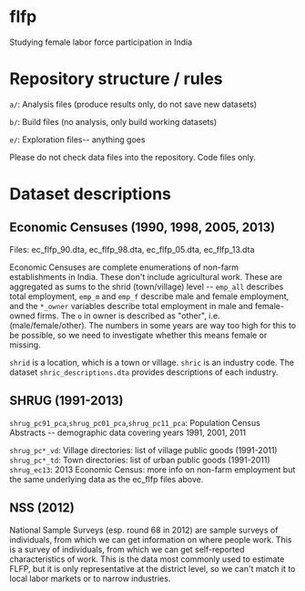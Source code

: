 # flfp
Studying female labor force participation in India

# Repository structure / rules

`a/`:  Analysis files (produce results only, do not save new datasets)

`b/`:  Build files (no analysis, only build working datasets)

`e/`:  Exploration files-- anything goes

Please do not check data files into the repository. Code files only.

# Dataset descriptions

## Economic Censuses (1990, 1998, 2005, 2013)

Files: ec_flfp_90.dta, ec_flfp_98.dta, ec_flfp_05.dta, ec_flfp_13.dta

Economic Censuses are complete enumerations of non-farm establishments
in India. These don't include agricultural work. These are aggregated
as sums to the shrid (town/village) level -- `emp_all` describes total
employment, `emp_m` and `emp_f` describe male and female employment,
and the `*_owner` variables describe total employment in male and
female-owned firms. The `o` in owner is described as "other",
i.e. (male/female/other). The numbers in some years are way too high
for this to be possible, so we need to investigate whether this means
female or missing.

`shrid` is a location, which is a town or village. `shric` is an
industry code. The dataset `shric_descriptions.dta` provides
descriptions of each industry.

## SHRUG (1991-2013)


`shrug_pc91_pca`,`shrug_pc01_pca`,`shrug_pc11_pca`: Population Census Abstracts -- demographic data
covering years 1991, 2001, 2011

`shrug_pc*_vd`: Village directories: list of village public goods (1991-2011)
`shrug_pc*_td`: Town directories: list of urban public goods (1991-2011)
`shrug_ec13`: 2013 Economic Census: more info on non-farm
employment but the same underlying data as the ec_flfp files above.

## NSS (2012)

National Sample Surveys (esp. round 68 in 2012) are sample surveys of
individuals, from which we can get information on where people
work. This is a survey of individuals, from which we can get
self-reported characteristics of work. This is the data most commonly
used to estimate FLFP, but it is only representative at the district
level, so we can't match it to local labor markets or to narrow
industries.

